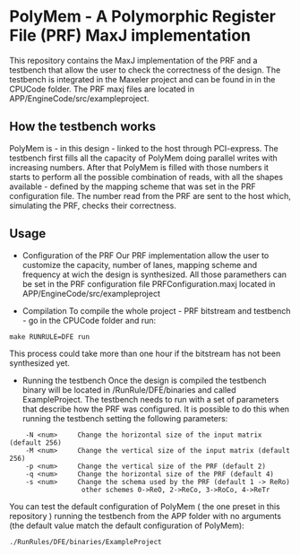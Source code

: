 PolyMem - A Polymorphic Register File (PRF) MaxJ implementation
=============================

This repository contains the MaxJ implementation of the PRF and a testbench that allow the user to check the correctness of the design. 
The testbench is integrated in the Maxeler project and can be found in in the CPUCode folder. 
The PRF maxj files are located in APP/EngineCode/src/exampleproject.

How the testbench works
-----------------------

PolyMem is - in this design - linked to the host through PCI-express. The testbench first fills all the capacity of PolyMem doing parallel writes with increasing numbers. After that PolyMem is filled with those numbers it starts to perform all the possible combination of reads, with all the shapes available - defined by the mapping scheme that was set in the PRF configuration file. The number read from the PRF are sent to the host which, simulating the PRF, checks their correctness. 

Usage
-----

* Configuration of the PRF
Our PRF implementation allow the user to customize the capacity, number of lanes, mapping scheme and frequency at wich the design is synthesized. All those paramethers can be set in the PRF configuration file PRFConfiguration.maxj located in APP/EngineCode/src/exampleproject

* Compilation
To compile the whole project - PRF bitstream and testbench - go in the CPUCode folder and run:

```Shell
make RUNRULE=DFE run
```

This process could take more than one hour if the bitstream has not been synthesized yet.

* Running the testbench
Once the design is compiled the testbench binary will be located in /RunRule/DFE/binaries and called ExampleProject. The testbench needs to run with a set of parameters that describe how the PRF was configured. It is possible to do this when running the testbench setting the following parameters:
```
    -N <num>     Change the horizontal size of the input matrix (default 256)
    -M <num>     Change the vertical size of the input matrix (default 256)
    -p <num>     Change the vertical size of the PRF (default 2)
    -q <num>     Change the horizontal size of the PRF (default 4)
    -s <num>     Change the schema used by the PRF (default 1 -> ReRo)
                  other schemes 0->ReO, 2->ReCo, 3->RoCo, 4->ReTr
```

You can test the default configuration of PolyMem ( the one preset in this repository ) running the testbench from the APP folder with no arguments (the default value match the default configuration of PolyMem):
```
./RunRules/DFE/binaries/ExampleProject
```


